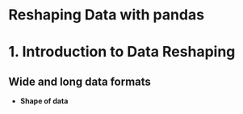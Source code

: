 Reshaping Data with pandas
==========================

# 1. Introduction to Data Reshaping

## Wide and long data formats

* **Shape of data**


































